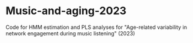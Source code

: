 # Music-and-aging-2023
Code for HMM estimation and PLS analyses for "Age-related variability in network engagement during music listening" (2023)
